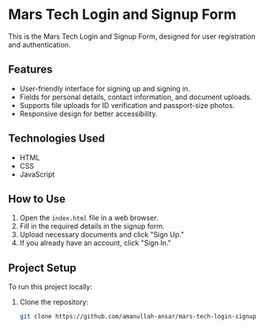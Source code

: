 # Mars Tech Login and Signup Form

This is the Mars Tech Login and Signup Form, designed for user registration and authentication.

## Features

- User-friendly interface for signing up and signing in.
- Fields for personal details, contact information, and document uploads.
- Supports file uploads for ID verification and passport-size photos.
- Responsive design for better accessibility.

## Technologies Used

- HTML
- CSS
- JavaScript 

## How to Use

1. Open the `index.html` file in a web browser.
2. Fill in the required details in the signup form.
3. Upload necessary documents and click "Sign Up."
4. If you already have an account, click "Sign In."

## Project Setup

To run this project locally:

1. Clone the repository:
   ```sh
   git clone https://github.com/amanullah-ansar/mars-tech-login-signup-form.git
